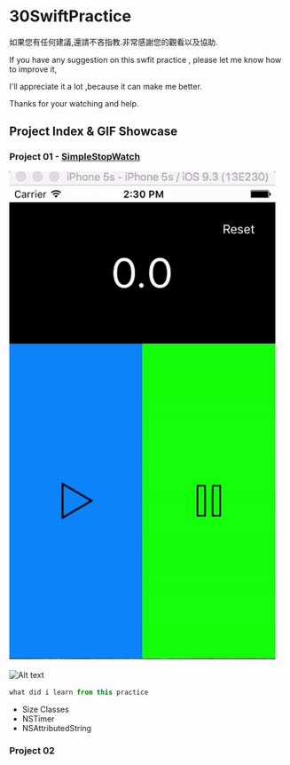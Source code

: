 # 30SwiftPractice

如果您有任何建議,還請不吝指教.非常感謝您的觀看以及協助.

If you have any suggestion on this swfit practice , please let me know how to improve it, 

I'll appreciate it a lot ,because it can make me better. 

Thanks for your watching and help.

## Project Index & GIF Showcase ##

### Project 01 - [SimpleStopWatch](https://github.com/q2650108/30SwiftPractice/tree/master/Project-01-SimpleStopWatch)

![Alt text](https://github.com/q2650108/30SwiftPractice/blob/master/Project-01-SimpleStopWatch/1_1.gif?raw=true)
<br />
<br />
![Alt text](https://github.com/q2650108/30SwiftPractice/blob/master/Project-01-SimpleStopWatch/1_2.gif?raw=true)


```javascript
what did i learn from this practice
```

 * Size Classes
 * NSTimer
 * NSAttributedString
 
 ### Project 02 
